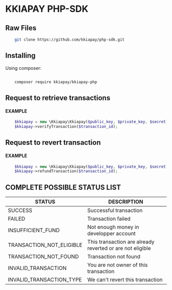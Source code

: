 # KKIAPAY PHP-SDK

## Raw Files

```bash
    git clone https://github.com/kkiapay/php-sdk.git
```


 
## Installing

  

Using composer:
  

```bash

    composer require kkiapay/kkiapay-php

```

  

## Request to retrieve transactions 

#### EXAMPLE

```php
    $kkiapay = new \Kkiapay\Kkiapay($public_key, $private_key, $secret);
    $kkiapay->verifyTransaction($transaction_id);
```

## Request to revert transaction 

#### EXAMPLE

```php
    $kkiapay = new \Kkiapay\Kkiapay($public_key, $private_key, $secret);
    $kkiapay->refundTransaction($transaction_id);
```

## COMPLETE  POSSIBLE STATUS LIST

| STATUS      | DESCRIPTION             |
| ----------- | ----------------------- |
|  SUCCESS    |        Successful transaction                 |
| FAILED      |         Transaction failed                |
| INSUFFICIENT_FUND    | Not enough money in developper  account              |
| TRANSACTION_NOT_ELIGIBLE | This transaction  are already reverted or are not eligible                    |
| TRANSACTION_NOT_FOUND |  Transaction not found |
| INVALID_TRANSACTION | You are not owner of this transaction  |
| INVALID_TRANSACTION_TYPE | We can't revert this transaction  |